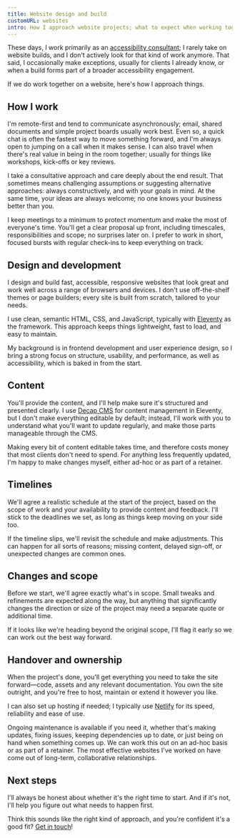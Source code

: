 ```yaml
---
title: Website design and build
customURL: websites
intro: How I approach website projects; what to expect when working together, from planning and delivery to handover and long-term support.
---
```


These days, I work primarily as an [accessibility consultant](/consultancy); I rarely take on website builds, and I don't actively look for that kind of work anymore. That said, I occasionally make exceptions, usually for clients I already know, or when a build forms part of a broader accessibility engagement.

If we do work together on a website, here's how I approach things.


## How I work

I'm remote-first and tend to communicate asynchronously; email, shared documents and simple project boards usually work best. Even so, a quick chat is often the fastest way to move something forward, and I'm always open to jumping on a call when it makes sense. I can also travel when there's real value in being in the room together; usually for things like workshops, kick-offs or key reviews.

I take a consultative approach and care deeply about the end result. That sometimes means challenging assumptions or suggesting alternative approaches: always constructively, and with your goals in mind. At the same time, your ideas are always welcome; no one knows your business better than you.

I keep meetings to a minimum to protect momentum and make the most of everyone's time. You'll get a clear proposal up front, including timescales, responsibilities and scope; no surprises later on. I prefer to work in short, focused bursts with regular check-ins to keep everything on track.


## Design and development

I design and build fast, accessible, responsive websites that look great and work well across a range of browsers and devices. I don't use off-the-shelf themes or page builders; every site is built from scratch, tailored to your needs.

I use clean, semantic HTML, CSS, and JavaScript, typically with [Eleventy](https://www.11ty.dev/) as the framework. This approach keeps things lightweight, fast to load, and easy to maintain.

My background is in frontend development and user experience design, so I bring a strong focus on structure, usability, and performance, as well as accessibility, which is baked in from the start.


## Content

You'll provide the content, and I'll help make sure it's structured and presented clearly. I use [Decap CMS](https://decapcms.org) for content management in Eleventy, but I don't make everything editable by default; instead, I'll work with you to understand what you'll want to update regularly, and make those parts manageable through the CMS.

Making every bit of content editable takes time, and therefore costs money that most clients don't need to spend. For anything less frequently updated, I'm happy to make changes myself, either ad-hoc or as part of a retainer.


## Timelines

We'll agree a realistic schedule at the start of the project, based on the scope of work and your availability to provide content and feedback. I'll stick to the deadlines we set, as long as things keep moving on your side too.

If the timeline slips, we'll revisit the schedule and make adjustments. This can happen for all sorts of reasons; missing content, delayed sign-off, or unexpected changes are common ones.


## Changes and scope

Before we start, we'll agree exactly what's in scope. Small tweaks and refinements are expected along the way, but anything that significantly changes the direction or size of the project may need a separate quote or additional time.

If it looks like we're heading beyond the original scope, I'll flag it early so we can work out the best way forward.


## Handover and ownership

When the project's done, you'll get everything you need to take the site forward—code, assets and any relevant documentation. You own the site outright, and you're free to host, maintain or extend it however you like.

I can also set up hosting if needed; I typically use [Netlify](https://www.netlify.com) for its speed, reliability and ease of use.

Ongoing maintenance is available if you need it, whether that's making updates, fixing issues, keeping dependencies up to date, or just being on hand when something comes up. We can work this out on an ad-hoc basis or as part of a retainer. The most effective websites I've worked on have come out of long-term, collaborative relationships.


## Next steps

I'll always be honest about whether it's the right time to start. And if it's not, I'll help you figure out what needs to happen first.

Think this sounds like the right kind of approach, and you're confident it's a good fit? [Get in touch](/contact)!
